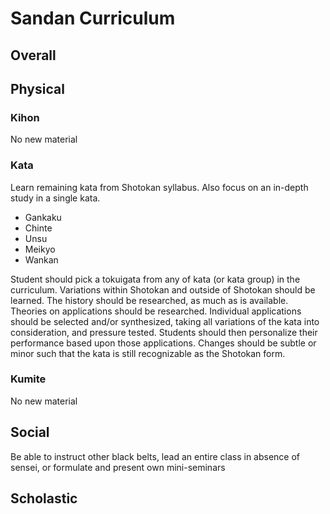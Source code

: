 # Sandan Curriculum

## Overall

## Physical

### Kihon

No new material

### Kata

Learn remaining kata from Shotokan syllabus. Also focus on an in-depth study in a single kata.

* Gankaku
* Chinte
* Unsu
* Meikyo
* Wankan

Student should pick a tokuigata from any of kata (or kata group) in the curriculum. Variations within Shotokan and
outside of Shotokan should be learned. The history should be researched, as much as is available. Theories on
applications should be researched. Individual applications should be selected and/or synthesized, taking all variations
of the kata into consideration, and pressure tested. Students should then personalize their performance based upon
those applications. Changes should be subtle or minor such that the kata is still recognizable as the Shotokan form.

### Kumite

No new material

## Social

Be able to instruct other black belts, lead an entire class in absence of sensei, or formulate and present own mini-seminars

## Scholastic
